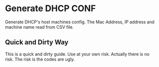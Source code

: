 # Generate DHCP CONF

Generate DHCP's host machines config. The Mac Address, IP address and machine name read from CSV file.

## Quick and Dirty Way

This is a quick and dirty guide. Use at your own risk. Actually there is no risk. The risk is the codes are ugly. 
